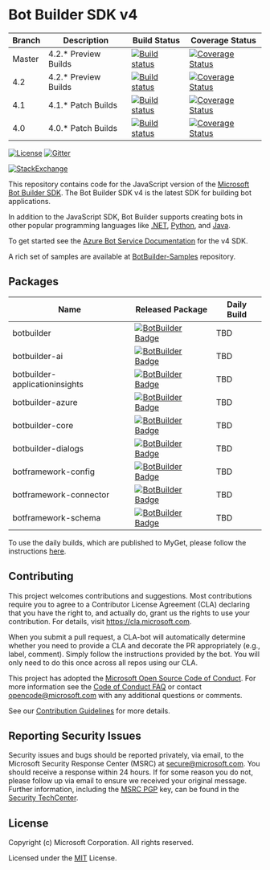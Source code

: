 # Bot Builder SDK v4
 | Branch | Description        | Build Status | Coverage Status |
 |----|---------------|--------------|-----------------|
|Master | 4.2.* Preview Builds |[![Build status](https://travis-ci.org/Microsoft/botbuilder-js.svg?branch=master)](https://travis-ci.org/Microsoft/botbuilder-js) |[![Coverage Status](https://coveralls.io/repos/github/Microsoft/botbuilder-js/badge.svg?branch=master)](https://coveralls.io/github/Microsoft/botbuilder-js?branch=master)
|4.2 | 4.2.* Preview Builds |[![Build status](https://travis-ci.org/Microsoft/botbuilder-js.svg?branch=4.2)](https://travis-ci.org/Microsoft/botbuilder-js) |[![Coverage Status](https://coveralls.io/repos/github/Microsoft/botbuilder-js/badge.svg?branch=4.2)](https://coveralls.io/github/Microsoft/botbuilder-js?branch=4.2)
 |4.1 | 4.1.* Patch Builds |[![Build status](https://travis-ci.org/Microsoft/botbuilder-js.svg?branch=4.1)](https://travis-ci.org/Microsoft/botbuilder-js) | [![Coverage Status](https://coveralls.io/repos/github/Microsoft/botbuilder-js/badge.svg?branch=4.1)](https://coveralls.io/github/Microsoft/botbuilder-js?branch=4.1)
 |4.0 | 4.0.* Patch Builds | [![Build status](https://travis-ci.org/Microsoft/botbuilder-js.svg?branch=4.0)](https://travis-ci.org/Microsoft/botbuilder-js) | [![Coverage Status](https://coveralls.io/repos/github/Microsoft/botbuilder-js/badge.svg?branch=4.0)](https://coveralls.io/github/Microsoft/botbuilder-js?branch=4.0)|

[![License](https://img.shields.io/badge/license-MIT-blue.svg)](https://github.com/Microsoft/botbuilder-js/blob/master/LICENSE)
[![Gitter](https://img.shields.io/gitter/room/Microsoft/BotBuilder.svg)](https://gitter.im/Microsoft/BotBuilder)

[![StackExchange](https://img.shields.io/stackexchange/stackoverflow/t/botframework.svg)](https://stackoverflow.com/questions/tagged/botframework)

This repository contains code for the JavaScript version of the [Microsoft Bot Builder SDK](https://github.com/Microsoft/botbuilder). The Bot Builder SDK v4 is the latest SDK for building bot applications. 

In addition to the JavaScript SDK, Bot Builder supports creating bots in other popular programming languages like [.NET](https://github.com/Microsoft/botbuilder-dotnet), [Python](https://github.com/Microsoft/botbuilder-python), and [Java](https://github.com/Microsoft/botbuilder-java).

To get started see the [Azure Bot Service Documentation](https://docs.microsoft.com/en-us/azure/bot-service/?view=azure-bot-service-4.0) for the v4 SDK.

A rich set of samples are available at [BotBuilder-Samples](https://github.com/microsoft/botbuilder-samples) repository.


## Packages
| Name                                  | Released Package | Daily Build                                                                                                                                                                  |
|---------------------------------------|-------------------------------------------------------------------------------------------------------------------------------------------------------------------|--|
| botbuilder                         | [![BotBuilder Badge](https://img.shields.io/npm/dt/botbuilder.svg?logo=npm&label=botbuilder)](https://www.npmjs.com/package/botbuilder/)                                 | TBD |
| botbuilder-ai                      | [![BotBuilder Badge](https://img.shields.io/npm/dt/botbuilder-ai.svg?logo=npm&label=botbuilder-ai)](https://www.npmjs.com/package/botbuilder-ai/)                 | TBD |
| botbuilder-applicationinsights     | [![BotBuilder Badge](https://img.shields.io/npm/dt/botbuilder-applicationinsights.svg?logo=npm&label=botbuilder-applicationinsights)](https://www.npmjs.com/package/botbuilder-applicationinsights/)                 | TBD |
| botbuilder-azure                   | [![BotBuilder Badge](https://img.shields.io/npm/dt/botbuilder-azure.svg?logo=npm&label=botbuilder-azure)](https://www.npmjs.com/package/botbuilder-azure/)                   | TBD |
| botbuilder-core                    | [![BotBuilder Badge](https://img.shields.io/npm/dt/botbuilder-core.svg?logo=npm&label=botbuilder-core)](https://www.npmjs.com/package/botbuilder-core/)                     | TBD |
| botbuilder-dialogs                 | [![BotBuilder Badge](https://img.shields.io/npm/dt/botbuilder-dialogs.svg?logo=npm&label=botbuilder-dialogs)](https://www.npmjs.com/package/botbuilder-dialogs/)                 | TBD |
| botframework-config                | [![BotBuilder Badge](https://img.shields.io/npm/dt/botbuilder-config.svg?logo=npm&label=botframework-config)](https://www.npmjs.com/package/botframework-config/) | TBD |
| botframework-connector             | [![BotBuilder Badge](https://img.shields.io/npm/dt/botframework-connector.svg?logo=npm&label=botframework-connector)](https://www.npmjs.com/package/botframework-connector/)                     | TBD |
| botframework-schema                | [![BotBuilder Badge](https://img.shields.io/npm/dt/botframework-schema.svg?logo=npm&label=botframework-schema)](https://www.npmjs.com/package/botframework-schema/)                             | TBD |


To use the daily builds, which are published to MyGet, please follow the instructions [here](UsingMyGet.md).



## Contributing

This project welcomes contributions and suggestions.  Most contributions require you to agree to a
Contributor License Agreement (CLA) declaring that you have the right to, and actually do, grant us
the rights to use your contribution. For details, visit https://cla.microsoft.com.

When you submit a pull request, a CLA-bot will automatically determine whether you need to provide
a CLA and decorate the PR appropriately (e.g., label, comment). Simply follow the instructions
provided by the bot. You will only need to do this once across all repos using our CLA.

This project has adopted the [Microsoft Open Source Code of Conduct](https://opensource.microsoft.com/codeofconduct/).
For more information see the [Code of Conduct FAQ](https://opensource.microsoft.com/codeofconduct/faq/) or
contact [opencode@microsoft.com](mailto:opencode@microsoft.com) with any additional questions or comments.

See our [Contribution Guidelines](https://github.com/Microsoft/botbuilder-js/wiki/Contribution-Guidelines) for more details.

## Reporting Security Issues

Security issues and bugs should be reported privately, via email, to the Microsoft Security
Response Center (MSRC) at [secure@microsoft.com](mailto:secure@microsoft.com). You should
receive a response within 24 hours. If for some reason you do not, please follow up via
email to ensure we received your original message. Further information, including the
[MSRC PGP](https://technet.microsoft.com/en-us/security/dn606155) key, can be found in
the [Security TechCenter](https://technet.microsoft.com/en-us/security/default).

## License

Copyright (c) Microsoft Corporation. All rights reserved.

Licensed under the [MIT](https://github.com/Microsoft/vscode/blob/master/LICENSE.txt) License.

